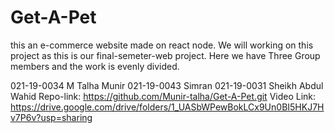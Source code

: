 # Get-A-Pet
this an e-commerce website made on react node. 
We will working on this project as this is our final-semeter-web project.
Here we have Three Group members and the work is evenly divided.

021-19-0034 M Talha Munir
021-19-0043 Simran
021-19-0031 Sheikh Abdul Wahid
Repo-link:
https://github.com/Munir-talha/Get-A-Pet.git
Video Link:
https://drive.google.com/drive/folders/1_UASbWPewBokLCx9Un0BI5HKJ7Hv7P6v?usp=sharing



